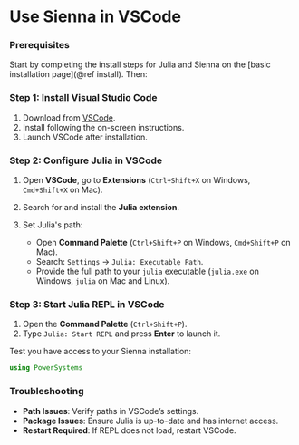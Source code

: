 # Use Sienna in VSCode

### Prerequisites

Start by completing the install steps for Julia and Sienna on the
[basic installation page](@ref install). Then:

### Step 1: Install Visual Studio Code

 1. Download from [VSCode](https://code.visualstudio.com/).
 2. Install following the on-screen instructions.
 3. Launch VSCode after installation.

### Step 2: Configure Julia in VSCode

 1. Open **VSCode**, go to **Extensions** (`Ctrl+Shift+X` on Windows, `Cmd+Shift+X` on Mac).

 2. Search for and install the **Julia extension**.
 3. Set Julia's path:
    
      + Open **Command Palette** (`Ctrl+Shift+P` on Windows, `Cmd+Shift+P` on Mac).
      + Search: `Settings` → `Julia: Executable Path`.
      + Provide the full path to your `julia` executable (`julia.exe` on Windows, `julia` on Mac and Linux).

### Step 3: Start Julia REPL in VSCode

 1. Open the **Command Palette** (`Ctrl+Shift+P`).
 2. Type `Julia: Start REPL` and press **Enter** to launch it.

Test you have access to your Sienna installation:

```julia
using PowerSystems
```

### Troubleshooting

  - **Path Issues**: Verify paths in VSCode’s settings.
  - **Package Issues**: Ensure Julia is up-to-date and has internet access.
  - **Restart Required**: If REPL does not load, restart VSCode.
